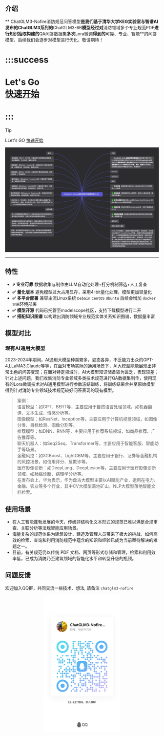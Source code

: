 <a name="61a3ec66"></a>
## 介绍

**     ChatGLM3-Nofire消防规范问答模型**是我们基于清华大学KEG实验室与智谱AI发布的ChatGLM3系列的**ChatGLM3-6B**模型经过对**消防领域多个专业规范PDF**进行知识抽取构建的**QA问答数据集**多次**Lora微调**得到的**可靠、专业、智能**的问答模型，后续我们会逐步对模型进行优化，敬请期待！

# :::success
# Let's Go<br />[快速开始](https://supreme-chainsaw-ww5g75g4wvwf5jv5-5173.app.github.dev/api-examples.html)
# :::

> [!TIP]
> LLet's GO [快速开始](https://chatglm3.pages.dev/%E5%BF%AB%E9%80%9F%E5%BC%80%E5%A7%8B.html)

![ChatGLM3-Nofire消防规范问答模型是什么？.png](./public/ChatGLM3-Nofire消防规范问答模型是什么？%20(1).png)

---

<a name="c666ad11"></a>
## 特性

- **⚡️ 专业可靠**   数据收集与制作由LLM自动化处理+打分机制筛选+人工复查
- **✅ 量化版本** 避免模型过大占用显存，采用4-bit量化处理，模型更加轻量化
- **✅ 多平台部署** 兼容主流Linux系统 `Debain` `CentOS` `Ubuntu`  后续会增加 `docker容器`环境部署
- **✅ 模型开源**  代码已托管至modelscope社区，支持下载模型进行二开
- **✅ 搭配知识图谱** 以构建出消防领域专业规范实体关系知识图谱，数据量丰富

<a name="IlBHr"></a>
## 模型对比
<a name="rGd0l"></a>
### 现有AI通用大模型
2023-2024年期间，AI通用大模型种类繁多，姿态各异，不乏能力出众的GPT-4,LLaMA3,Claude等等，在面对市场实际的通用场景下，AI大模型能能展现出非常出色的问答变现；在面对特定领域时，AI大模型知识储备较为匮乏，表现较差；针对上述问题，我们收集消防专业领域多类技术规范进行QA数据集制作，使用现有的Lora微调技术对Ai通用模型进行参数冻结训练，将训练结果合并至原始模型得到针对消防专业领域技术规范较好问答表现的现有模型。<br />
>案例：<br /> 语言模型：如GPT、BERT等，主要应用于自然语言处理领域，如机器翻译、文本生成、情感分析等。 <br />图像模型：如ResNet、Inception等，主要应用于计算机视觉领域，如图像分类、目标检测、图像分割等。 <br />推荐模型：如DNN、RNN等，主要应用于推荐系统领域，如商品推荐、广告推荐等。 <br />聊天机器人：如Seq2Seq、Transformer等，主要应用于智能客服、智能助手等场景。 <br />金融风控：如XGBoost、LightGBM等，主要应用于银行、证券等金融机构的风控场景，如信用评分、反欺诈等。 <br />医疗影像诊断：如DeepLung、DeepLesion等，主要应用于医疗影像诊断领域，如肺癌诊断、病理学分析等。 <br />在发布会上，华为表示，华为盘古大模型主要以AI赋能产业，运用在电力、金融、农业等多个行业，其中CV大模型落地矿山，NLP大模型落地智能文档检索。 




<a name="hRfaZ"></a>
## 使用场景

- 在人工智能蓬勃发展的今天，传统非结构化文本形式的规范已难以满足合规审查、关联分析等法规智能应用场景。
- 海量复杂的规范体系为建筑设计、建造及管理人员带来了极大的挑战，如何高效的检索、查询和利用消防规范中蕴含的知识和经验已成为当前亟待解决的难题之一。
- 目前，有关规范仍以传统 PDF 文档、网页等形式存储和管理，检索和利用效率低，已成为消防乃至建筑领域的智能化水平和转型升级的瓶颈。

<!-- <a name="c182e73c"></a>
## 快速开始

只需二步，轻松搞定SSL证书自动续签。

<a name="1c4d5e8f"></a>
### 一、安装httpsok

登陆控制台 👉 👉 👉 [**获取token**](https://httpsok.com/?p=4c9n)

```bash
curl -s https://get.httpsok.com | bash -s 'your token'
```

安装成功后，脚本会自动检测一次系统中的`nginx`证书，并同步到控制台。

<a name="bd6d413d"></a>
### 二、DNS解析配置

**根据脚本运行的实际情况**，添对应的的DNS解析记录。[DNS解析配置参考](https://httpsok.com/doc/guide/dns.html)

![](https://httpsok.com/dassets/image-20240314024435126.png#id=j4GJ2&originHeight=444&originWidth=1504&originalType=binary&ratio=1&rotation=0&showTitle=false&status=done&style=none&title=)

<a name="669548cb"></a>
### 三、完成

没错，已经结束，SSL证书自动续签就这么简单。快登录 [**控制台**](https://httpsok.com/?p=4c9n) 查看自己的证书吧。

![](https://httpsok.com/dassets/image-20240422160902921.png#id=Fki2T&originHeight=1658&originWidth=2878&originalType=binary&ratio=1&rotation=0&showTitle=false&status=done&style=none&title=) -->

<a name="4cd514f9"></a>
## 问题反馈

欢迎加入QQ群，共同交流一些技术、想法, 请备注 `chatglm3-nofire`



<!-- ![](https://img-blog.csdnimg.cn/direct/e639420600c243a699e083f28f717a6d.jpeg) -->

<!-- ![](./public/qq.jpg) -->

<!-- <img width="168" src="https://httpsok.com/dassets/qrcode.png" alt="httpsok logo"> -->
<!-- 
<img src="/public/qq.jpg" alt="描述文字" style="width: 50%; height: 50%; > -->

<!-- <img src="/public/qq.jpg" alt="描述文字" width="500" height="300",> -->

<!-- <img src="/public/qq.jpg" alt="描述文字" width="500" height="300" style="display: block; margin-left: auto; margin-right: auto;"> -->

<div style="display: flex; justify-content: center; align-items: center;">
  <img src="/public/qq.jpg" alt="描述文字" style="width: 50%; height: 20%; ">
</div>